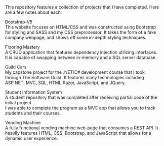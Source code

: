 This repository features a collection of projects that I have completed. Here are a few notes about each:

Bootstrap-V5\
This website focuses on HTML/CSS and was constructed using Bootstrap for styling and SASS and my CSS preprocessor.  It takes the form of a fake company webpage, and shows off some in-depth styling techniques.

Flooring Mastery\
A CRUD application that features dependency injection utilizing interfaces.  It is capable of
swapping between in-memory and a SQL server database.

Guild Cars\
My capstone project for the .NET/C# development course that I took through The Software Guild.
It features many technologies including ASP.NET, MVC, SQL, HTML Razor, JavaScript, and JQuery.


Student Information System\
A student repository that was completed after receiving partial code of the initial project.  
I was able to complete the program as a MVC app that allows you to track students and their courses.

Vending Machine\
A fully functional vending machine web-page that consumes a REST API.  It heavily features
HTML, CSS, Bootstrap, and JavaScript that allows for a dynamic user experience.
